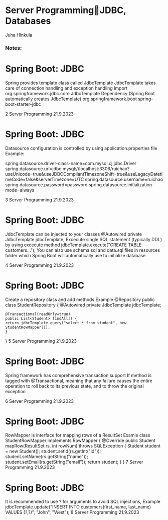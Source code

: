 <!-- Slide number: 1 -->
# Server ProgrammingJDBC, Databases
Juha Hinkula

### Notes:

<!-- Slide number: 2 -->
# Spring Boot: JDBC
Spring provides template class called JdbcTemplate
JdbcTemplate takes care of connection handling and exception handling
Import org.springframework.jdbc.core.JdbcTemplate
Dependency (Spring Boot automatically creates JdbcTemplate)
 <dependency>
         <groupId>org.springframework.boot</groupId>
         <artifactId>spring-boot-starter-jdbc</artifactId>
</dependency>

2
Server Programming
21.9.2023

<!-- Slide number: 3 -->
# Spring Boot: JDBC
Datasource configuration is controlled by using application.properties file
Example:

spring.datasource.driver-class-name=com.mysql.cj.jdbc.Driver
spring.datasource.url=jdbc:mysql://localhost:3306/ruichao?useUnicode=true&useJDBCCompliantTimezoneShift=true&useLegacyDatetimeCode=false&serverTimezone=UTC
spring.datasource.username=ruichao
spring.datasource.password=password
spring.datasource.initialization-mode=always

3
Server Programming
21.9.2023

<!-- Slide number: 4 -->
# Spring Boot: JDBC
JdbcTemplate can be injected to your classes
 @Autowired
 private JdbcTemplate jdbcTemplate;
Excecute single SQL statement (typically DDL) by using excecute method
 jdbcTemplate.execute("CREATE TABLE customers...");
You can also use schema.sql and data.sql files in resources folder which Spring Boot will automatically use to initialize database

4
Server Programming
21.9.2023

<!-- Slide number: 5 -->
# Spring Boot: JDBC
Create a repository class and add methods
Example
@Repository
public class StudentRepository
{
    @Autowired
    private JdbcTemplate jdbcTemplate;

    @Transactional(readOnly=true)
    public List<Student> findAll() {
	return jdbcTemplate.query("select * from student", new StudentRowMapper());
    }
}
5
Server Programming
21.9.2023

<!-- Slide number: 6 -->
# Spring Boot: JDBC
Spring framework has comprehensive transaction support
If method is tagged with @Transactional, meaning that any failure causes the entire operation to roll back to its previous state, and to throw the original exception

6
Server Programming
21.9.2023

<!-- Slide number: 7 -->
# Spring Boot: JDBC
RowMapper is interface for mapping rows of a ResultSet
Examle
class StudentRowMapper implements RowMapper<Student> {
  @Override
  public Student mapRow(ResultSet rs, int rowNum) throws SQLException {
	Student student = new Student();
	student.setId(rs.getInt("id"));
	student.setName(rs.getString("name"));
	student.setEmail(rs.getString("email"));
	return student;
  }
}
7
Server Programming
21.9.2023

<!-- Slide number: 8 -->
# Spring Boot: JDBC
It is recommended to use ? for arguments to avoid SQL injections,
 Example
jdbcTemplate.update("INSERT INTO customers(first_name, last_name) VALUES (?,?)", "John", "West");
8
Server Programming
21.9.2023